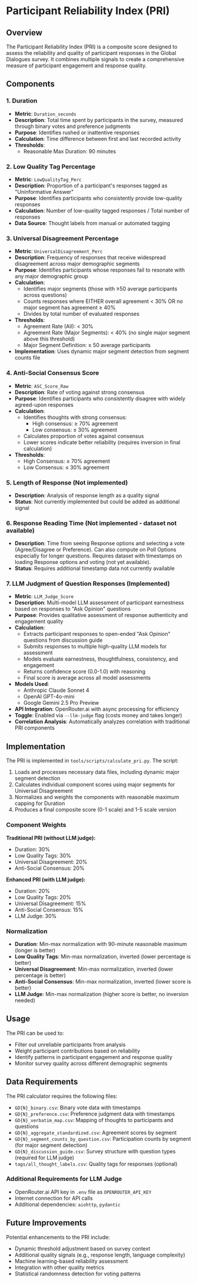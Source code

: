 # Participant Reliability Index (PRI)

## Overview

The Participant Reliability Index (PRI) is a composite score designed to assess the reliability and quality of participant responses in the Global Dialogues survey. It combines multiple signals to create a comprehensive measure of participant engagement and response quality.

## Components

### 1. Duration
- **Metric**: `Duration_seconds`
- **Description**: Total time spent by participants in the survey, measured through binary votes and preference judgments
- **Purpose**: Identifies rushed or inattentive responses
- **Calculation**: Time difference between first and last recorded activity
- **Thresholds**:
  - Reasonable Max Duration: 90 minutes

### 2. Low Quality Tag Percentage
- **Metric**: `LowQualityTag_Perc`
- **Description**: Proportion of a participant's responses tagged as "Uninformative Answer"
- **Purpose**: Identifies participants who consistently provide low-quality responses
- **Calculation**: Number of low-quality tagged responses / Total number of responses
- **Data Source**: Thought labels from manual or automated tagging

### 3. Universal Disagreement Percentage
- **Metric**: `UniversalDisagreement_Perc`
- **Description**: Frequency of responses that receive widespread disagreement across major demographic segments
- **Purpose**: Identifies participants whose responses fail to resonate with any major demographic group
- **Calculation**: 
  - Identifies major segments (those with ≥50 average participants across questions)
  - Counts responses where EITHER overall agreement < 30% OR no major segment has agreement ≥ 40%
  - Divides by total number of evaluated responses
- **Thresholds**:
  - Agreement Rate (All): < 30%
  - Agreement Rate (Major Segments): < 40% (no single major segment above this threshold)
  - Major Segment Definition: ≥ 50 average participants
- **Implementation**: Uses dynamic major segment detection from segment counts file

### 4. Anti-Social Consensus Score
- **Metric**: `ASC_Score_Raw`
- **Description**: Rate of voting against strong consensus
- **Purpose**: Identifies participants who consistently disagree with widely agreed-upon responses
- **Calculation**:
  - Identifies thoughts with strong consensus:
    - High consensus: ≥ 70% agreement
    - Low consensus: ≤ 30% agreement
  - Calculates proportion of votes against consensus
  - Lower scores indicate better reliability (requires inversion in final calculation)
- **Thresholds**:
  - High Consensus: ≥ 70% agreement
  - Low Consensus: ≤ 30% agreement

### 5. Length of Response (Not implemented)
- **Description**: Analysis of response length as a quality signal
- **Status**: Not currently implemented but could be added as additional signal

### 6. Response Reading Time (Not implemented - dataset not available)
- **Description**: Time from seeing Response options and selecting a vote (Agree/Disagree or Preference). Can also compute on Poll Options especially for longer questions. Requires dataset with timestamps on loading Response options and voting (not yet available).
- **Status**: Requires additional timestamp data not currently available

### 7. LLM Judgment of Question Responses (Implemented)
- **Metric**: `LLM_Judge_Score`
- **Description**: Multi-model LLM assessment of participant earnestness based on responses to "Ask Opinion" questions
- **Purpose**: Provides qualitative assessment of response authenticity and engagement quality
- **Calculation**: 
  - Extracts participant responses to open-ended "Ask Opinion" questions from discussion guide
  - Submits responses to multiple high-quality LLM models for assessment
  - Models evaluate earnestness, thoughtfulness, consistency, and engagement
  - Returns confidence score (0.0-1.0) with reasoning
  - Final score is average across all model assessments
- **Models Used**:
  - Anthropic Claude Sonnet 4
  - OpenAI GPT-4o-mini
  - Google Gemini 2.5 Pro Preview
- **API Integration**: OpenRouter.ai with async processing for efficiency
- **Toggle**: Enabled via `--llm-judge` flag (costs money and takes longer)
- **Correlation Analysis**: Automatically analyzes correlation with traditional PRI components


## Implementation

The PRI is implemented in `tools/scripts/calculate_pri.py`. The script:
1. Loads and processes necessary data files, including dynamic major segment detection
2. Calculates individual component scores using major segments for Universal Disagreement
3. Normalizes and weights the components with reasonable maximum capping for Duration
4. Produces a final composite score (0-1 scale) and 1-5 scale version

### Component Weights

**Traditional PRI (without LLM judge):**
- Duration: 30%
- Low Quality Tags: 30% 
- Universal Disagreement: 20%
- Anti-Social Consensus: 20%

**Enhanced PRI (with LLM judge):**
- Duration: 20%
- Low Quality Tags: 20%
- Universal Disagreement: 15%
- Anti-Social Consensus: 15%
- LLM Judge: 30%

### Normalization
- **Duration**: Min-max normalization with 90-minute reasonable maximum (longer is better)
- **Low Quality Tags**: Min-max normalization, inverted (lower percentage is better)
- **Universal Disagreement**: Min-max normalization, inverted (lower percentage is better)
- **Anti-Social Consensus**: Min-max normalization, inverted (lower score is better)
- **LLM Judge**: Min-max normalization (higher score is better, no inversion needed)

## Usage

The PRI can be used to:
- Filter out unreliable participants from analysis
- Weight participant contributions based on reliability
- Identify patterns in participant engagement and response quality
- Monitor survey quality across different demographic segments

## Data Requirements

The PRI calculator requires the following files:
- `GD{N}_binary.csv`: Binary vote data with timestamps
- `GD{N}_preference.csv`: Preference judgment data with timestamps  
- `GD{N}_verbatim_map.csv`: Mapping of thoughts to participants and questions
- `GD{N}_aggregate_standardized.csv`: Agreement scores by segment
- `GD{N}_segment_counts_by_question.csv`: Participation counts by segment (for major segment detection)
- `GD{N}_discussion_guide.csv`: Survey structure with question types (required for LLM judge)
- `tags/all_thought_labels.csv`: Quality tags for responses (optional)

### Additional Requirements for LLM Judge
- OpenRouter.ai API key in `.env` file as `OPENROUTER_API_KEY`
- Internet connection for API calls
- Additional dependencies: `aiohttp`, `pydantic`

## Future Improvements

Potential enhancements to the PRI include:
- Dynamic threshold adjustment based on survey context
- Additional quality signals (e.g., response length, language complexity)
- Machine learning-based reliability assessment
- Integration with other quality metrics
- Statistical randomness detection for voting patterns 